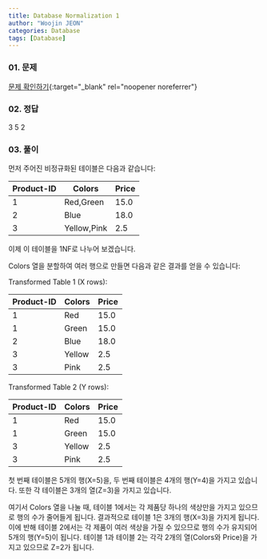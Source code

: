 ```yaml
---
title: Database Normalization 1
author: "Woojin JEON"
categories: Database
tags: [Database]
---
```


### 01. 문제

[문제 확인하기](https://www.hackerrank.com/challenges/database-normalization-1-1nf/problem?isFullScreen=true){:target="_blank" rel="noopener noreferrer"}

### 02. 정답

3
5
2

### 03. 풀이

먼저 주어진 비정규화된 테이블은 다음과 같습니다:

| Product-ID | Colors       | Price |
|------------|--------------|-------|
| 1          | Red,Green    | 15.0  |
| 2          | Blue         | 18.0  |
| 3          | Yellow,Pink  | 2.5   |

이제 이 테이블을 1NF로 나누어 보겠습니다.

Colors 열을 분할하여 여러 행으로 만들면 다음과 같은 결과를 얻을 수 있습니다:

Transformed Table 1 (X rows):

| Product-ID | Colors | Price |
|------------|--------|-------|
| 1          | Red    | 15.0  |
| 1          | Green  | 15.0  |
| 2          | Blue   | 18.0  |
| 3          | Yellow | 2.5   |
| 3          | Pink   | 2.5   |

Transformed Table 2 (Y rows):

| Product-ID | Colors | Price |
|------------|--------|-------|
| 1          | Red    | 15.0  |
| 1          | Green  | 15.0  |
| 3          | Yellow | 2.5   |
| 3          | Pink   | 2.5   |

첫 번째 테이블은 5개의 행(X=5)을, 두 번째 테이블은 4개의 행(Y=4)을 가지고 있습니다. 또한 각 테이블은 3개의 열(Z=3)을 가지고 있습니다.

여기서 Colors 열을 나눌 때, 테이블 1에서는 각 제품당 하나의 색상만을 가지고 있으므로 행의 수가 줄어들게 됩니다. 결과적으로 테이블 1은 3개의 행(X=3)을 가지게 됩니다. 이에 반해 테이블 2에서는 각 제품이 여러 색상을 가질 수 있으므로 행의 수가 유지되어 5개의 행(Y=5)이 됩니다. 테이블 1과 테이블 2는 각각 2개의 열(Colors와 Price)을 가지고 있으므로 Z=2가 됩니다.
